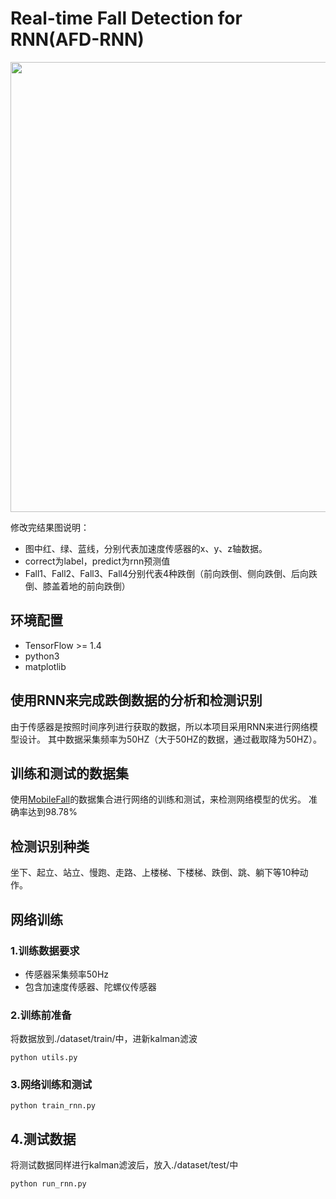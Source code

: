 # Real-time Fall Detection for RNN(AFD-RNN)

<p align="left">
<img src="https://github.com/chizhanyuefeng/Fall_Detection_for_RNN/blob/master/result/rnn.gif", width="720">
</p>

修改完结果图说明：

- 图中红、绿、蓝线，分别代表加速度传感器的x、y、z轴数据。
- correct为label，predict为rnn预测值
- Fall1、Fall2、Fall3、Fall4分别代表4种跌倒（前向跌倒、侧向跌倒、后向跌倒、膝盖着地的前向跌倒）


## 环境配置
- TensorFlow >= 1.4
- python3
- matplotlib

## 使用RNN来完成跌倒数据的分析和检测识别
由于传感器是按照时间序列进行获取的数据，所以本项目采用RNN来进行网络模型设计。
其中数据采集频率为50HZ（大于50HZ的数据，通过截取降为50HZ）。

## 训练和测试的数据集

使用[MobileFall](http://www.bmi.teicrete.gr/index.php/research/mobiact)的数据集合进行网络的训练和测试，来检测网络模型的优劣。
准确率达到98.78%

## 检测识别种类
坐下、起立、站立、慢跑、走路、上楼梯、下楼梯、跌倒、跳、躺下等10种动作。

## 网络训练

### 1.训练数据要求
- 传感器采集频率50Hz
- 包含加速度传感器、陀螺仪传感器

### 2.训练前准备
将数据放到./dataset/train/中，进新kalman滤波


    python utils.py

### 3.网络训练和测试
    
    python train_rnn.py
    
## 4.测试数据
将测试数据同样进行kalman滤波后，放入./dataset/test/中


    python run_rnn.py